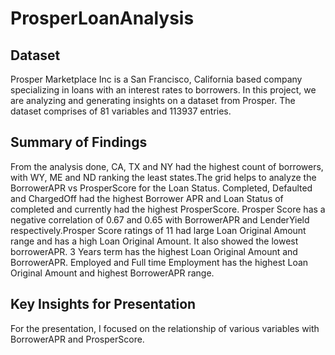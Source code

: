 # ProsperLoanAnalysis
## Dataset
Prosper Marketplace Inc is a San Francisco, California based company specializing in loans with an interest rates to borrowers. In this project, we are analyzing and generating insights on a dataset from Prosper. The dataset comprises of 81 variables and 113937 entries.


## Summary of Findings
From the analysis done, CA, TX and NY had the highest count of borrowers, with WY, ME and ND ranking the least states.The grid helps to analyze the BorrowerAPR vs ProsperScore for the Loan Status. Completed, Defaulted and ChargedOff had the highest Borrower APR and Loan Status of completed and currently had the highest ProsperScore. Prosper Score has a negative correlation of 0.67 and 0.65 with BorrowerAPR and LenderYield respectively.Prosper Score ratings of 11 had large Loan Original Amount range and has a high Loan Original Amount. It also showed the lowest borrowerAPR. 3 Years term has the highest Loan Original Amount and BorrowerAPR. Employed and Full time Employment has the highest Loan Original Amount and highest BorrowerAPR range.


## Key Insights for Presentation

For the presentation, I focused on the relationship of various variables with BorrowerAPR and ProsperScore.
